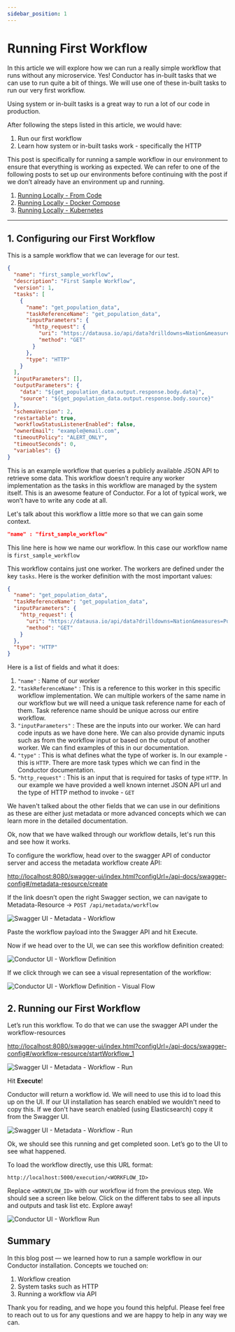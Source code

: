 ```yaml
---
sidebar_position: 1
---
```


# Running First Workflow

In this article we will explore how we can run a really simple workflow that runs without any microservice. Yes!
Conductor has in-built tasks that we can use to run quite a bit of things. We will use one of these in-built tasks to
run our very first workflow.

Using system or in-built tasks is a great way to run a lot of our code in production.

After following the steps listed in this article, we would have:

1. Run our first workflow
2. Learn how system or in-built tasks work - specifically the HTTP

This post is specifically for running a sample workflow in our environment to ensure that everything is working as
expected. We can refer to one of the following posts to set up our environments before continuing with the post if we
don’t already have an environment up and running.

1. [Running Locally - From Code](../installing-conductor/running-locally.md)
2. [Running Locally - Docker Compose](../installing-conductor/running-locally-docker.md)
3. [Running Locally - Kubernetes](../installing-conductor/running-locally-minikube.md)

---

## 1. Configuring our First Workflow

This is a sample workflow that we can leverage for our test.

```json
{
  "name": "first_sample_workflow",
  "description": "First Sample Workflow",
  "version": 1,
  "tasks": [
    {
      "name": "get_population_data",
      "taskReferenceName": "get_population_data",
      "inputParameters": {
        "http_request": {
          "uri": "https://datausa.io/api/data?drilldowns=Nation&measures=Population",
          "method": "GET"
        }
      },
      "type": "HTTP"
    }
  ],
  "inputParameters": [],
  "outputParameters": {
    "data": "${get_population_data.output.response.body.data}",
    "source": "${get_population_data.output.response.body.source}"
  },
  "schemaVersion": 2,
  "restartable": true,
  "workflowStatusListenerEnabled": false,
  "ownerEmail": "example@email.com",
  "timeoutPolicy": "ALERT_ONLY",
  "timeoutSeconds": 0,
  "variables": {}
}
```

This is an example workflow that queries a publicly available JSON API to retrieve some data. This workflow doesn’t
require any worker implementation as the tasks in this workflow are managed by the system itself. This is an awesome
feature of Conductor. For a lot of typical work, we won’t have to write any code at all.

Let's talk about this workflow a little more so that we can gain some context.

```json
"name" : "first_sample_workflow"
```

This line here is how we name our workflow. In this case our workflow name is `first_sample_workflow`

This workflow contains just one worker. The workers are defined under the key `tasks`. Here is the worker definition
with the most important values:

```json
{
  "name": "get_population_data",
  "taskReferenceName": "get_population_data",
  "inputParameters": {
    "http_request": {
      "uri": "https://datausa.io/api/data?drilldowns=Nation&measures=Population",
      "method": "GET"
    }
  },
  "type": "HTTP"
}
```

Here is a list of fields and what it does:

1. `"name"` : Name of our worker
2. `"taskReferenceName"` : This is a reference to this worker in this specific workflow implementation. We can multiple
   workers of the same name in our workflow but we will need a unique task reference name for each of them. Task
   reference name should be unique across our entire workflow.
3. `"inputParameters"` : These are the inputs into our worker. We can hard code inputs as we have done here. We can
   also provide dynamic inputs such as from the workflow input or based on the output of another worker. We can find
   examples of this in our documentation.
4. `"type"` : This is what defines what the type of worker is. In our example - this is `HTTP`. There are more task
   types which we can find in the Conductor documentation.
5. `"http_request"` : This is an input that is required for tasks of type `HTTP`. In our example we have provided a well
   known internet JSON API url and the type of HTTP method to invoke - `GET`

We haven't talked about the other fields that we can use in our definitions as these are either just
metadata or more advanced concepts which we can learn more in the detailed documentation.

Ok, now that we have walked through our workflow details, let's run this and see how it works.

To configure the workflow, head over to the swagger API of conductor server and access the metadata workflow create API:

[http://localhost:8080/swagger-ui/index.html?configUrl=/api-docs/swagger-config#/metadata-resource/create](http://localhost:8080/swagger-ui/index.html?configUrl=/api-docs/swagger-config#/metadata-resource/create)

If the link doesn’t open the right Swagger section, we can navigate to Metadata-Resource
→ `POST /api/metadata/workflow`

![Swagger UI - Metadata - Workflow](/img/tutorial/metadataWorkflowPost.png)

Paste the workflow payload into the Swagger API and hit Execute.

Now if we head over to the UI, we can see this workflow definition created:

![Conductor UI - Workflow Definition](/img/tutorial/uiWorkflowDefinition.png)

If we click through we can see a visual representation of the workflow:

![Conductor UI - Workflow Definition - Visual Flow](/img/tutorial/uiWorkflowDefinitionVisual.png)

## 2. Running our First Workflow

Let’s run this workflow. To do that we can use the swagger API under the workflow-resources

[http://localhost:8080/swagger-ui/index.html?configUrl=/api-docs/swagger-config#/workflow-resource/startWorkflow_1](http://localhost:8080/swagger-ui/index.html?configUrl=/api-docs/swagger-config#/workflow-resource/startWorkflow_1)

![Swagger UI - Metadata - Workflow - Run](/img/tutorial/metadataWorkflowRun.png)

Hit **Execute**!

Conductor will return a workflow id. We will need to use this id to load this up on the UI. If our UI installation has
search enabled we wouldn't need to copy this. If we don't have search enabled (using Elasticsearch) copy it from the
Swagger UI.

![Swagger UI - Metadata - Workflow - Run](/img/tutorial/workflowRunIdCopy.png)

Ok, we should see this running and get completed soon. Let’s go to the UI to see what happened.

To load the workflow directly, use this URL format:

```
http://localhost:5000/execution/<WORKFLOW_ID>
```

Replace `<WORKFLOW_ID>` with our workflow id from the previous step. We should see a screen like below. Click on the
different tabs to see all inputs and outputs and task list etc. Explore away!

![Conductor UI - Workflow Run](/img/tutorial/workflowLoaded.png)

## Summary

In this blog post — we learned how to run a sample workflow in our Conductor installation. Concepts we touched on:

1. Workflow creation
2. System tasks such as HTTP
3. Running a workflow via API

Thank you for reading, and we hope you found this helpful. Please feel free to reach out to us for any questions and we
are happy to help in any way we can.

